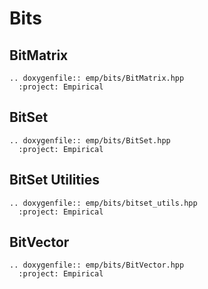 # Bits

## BitMatrix

```{eval-rst}
.. doxygenfile:: emp/bits/BitMatrix.hpp
  :project: Empirical
```

## BitSet

```{eval-rst}
.. doxygenfile:: emp/bits/BitSet.hpp
  :project: Empirical
```

## BitSet Utilities

```{eval-rst}
.. doxygenfile:: emp/bits/bitset_utils.hpp
  :project: Empirical
```

## BitVector

```{eval-rst}
.. doxygenfile:: emp/bits/BitVector.hpp
  :project: Empirical
```